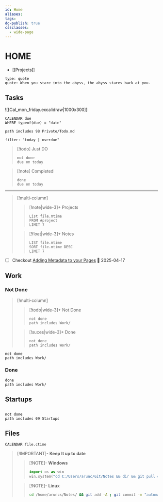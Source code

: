```yaml
---
id: Home
aliases: 
tags: 
dg-publish: true
cssclasses:
  - wide-page
---
```


# HOME
- [[Projects]]

```widgets
type: quote
quote: When you stare into the abyss, the abyss stares back at you.
```


## Tasks 

![[Cal_mon_friday.excalidraw|1000x300]]

```dataview
CALENDAR due
WHERE typeof(due) = "date"
```


```tasks
path includes 98 Private/Todo.md

```

```todoist
filter: "today | overdue"
```

> [!todo] Just DO
>
> ```tasks
> not done
> due on today
> ```



> [!note] Completed
>
> ```tasks
> done
> due on today
> ```

---

> [!multi-column]
>
> > [!note|wide-3]+ Projects
> >
> > ```dataview
> > List file.mtime
> > FROM #project
> > LIMIT 7
> > ```
>
> > [!float|wide-3]+ Notes
> >
> > ```dataview
> > LIST file.mtime
> > SORT file.mtime DESC
> > LIMIT 7
> > ```

- [ ] Checkout [Adding Metadata to your Pages](https://blacksmithgu.github.io/obsidian-dataview/annotation/add-metadata/) 📅 2025-04-17

## Work 

### Not Done 

> [!multi-column]
>
> > [!todo|wide-3]+ Not Done
> >
> > ```tasks
> > not done
> > path includes Work/
> > ```
>
> > [!suces|wide-3]+ Done
> >
> > ```tasks
> > not done
> > path includes Work/
> > ```

```tasks
not done 
path includes Work/
```

### Done 
```tasks
done 
path includes Work/
```

## Startups 
## 
```tasks
not done 
path includes 09 Startups
```

## Files 
```dataview
CALENDAR file.ctime
```

> [!IMPORTANT]- **Keep It up to date**
>
> > [!NOTE]- **Windows**
> >
> > ```python
> > import os as win
> > win.system("cd C:/Users/arunc/Git/Notes && dir && git pull origin main")
> > ```
>
> > [!NOTE]- **Linux**
> >
> > ```bash
> > cd /home/aruncs/Notes/ && git add -A ; git commit -m "automated backup" ; git push origin main
> > ```




